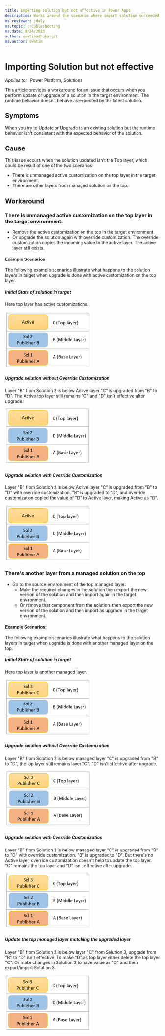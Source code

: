 ```yaml
---
title: Importing solution but not effective in Power Apps
description: Works around the scenario where import solution succeeded but runtime behavior isn't consistent with new solution expected behavior.
ms.reviewer: jdaly
ms.topic: troubleshooting
ms.date: 8/24/2023
author: swatimadhukargit
ms.author: swatim
---
```


# Importing Solution but not effective

_Applies to:_ &nbsp; Power Platform, Solutions

This article provides a workaround for an issue that occurs when you perform update or upgrade of a solution in the target environment. The runtime behavior doesn't behave as expected by the latest solution.

## Symptoms

When you try to Update or Upgrade to an existing solution but the runtime behavior isn't consistent with the expected behavior of the solution.

## Cause

This issue occurs when the solution updated isn't the Top layer, which could be result of one of the two scenarios:

- There is unmanaged active customization on the top layer in the target environment.
- There are other layers from managed solution on the top.

## Workaround

### There is unmanaged active customization on the top layer in the target environment.
- Remove the active customization on the top in the target environment.
- Or upgrade the solution again with override customization. The override customization copies the incoming value to the active layer. The active layer still exists.

#### Example Scenarios

The following example scenarios illustrate what happens to the solution layers in target when upgrade is done with active customization on the top layer.

##### Initial State of solution in target
Here top layer has active customizations.

![Initial State of Solution with Active layer.](media/solutions-issues/initial-state.png "Initial State of Solution with Active layer")

##### Upgrade solution without Override Customization
Layer "B" from Solution 2 is below Active layer "C" is upgraded from "B" to "D". The Active top layer still remains "C" and "D" isn't effective after upgrade.

![Upgrade without override customization with Active.](media/solutions-issues/upgrade-without-override-customization.png "Upgrade without override customization with Active")

##### Upgrade solution with Override Customization
Layer "B" from Solution 2 is below Active layer "C" is upgraded from "B" to "D" with override customization. "B" is upgraded to "D", and override customization copied the value of "D" to Active layer, making Active as "D".

![Upgrade with override customization with Active.](media/solutions-issues/upgrade-with-override-customization.png "Upgrade with override customization with Active")

### There's another layer from a managed solution on the top

- Go to the source environment of the top managed layer:
  - Make the required changes in the solution then export the new version of the solution and then import again in the target environment.
  - Or remove that component from the solution, then export the new version of the solution and then import as upgrade in the target environment.

#### Example Scenarios:

The following example scenarios illustrate what happens to the solution layers in target when upgrade is done with another managed layer on the top.

##### Initial State of solution in target
Here top layer is another managed layer.

![Initial State of Solution with top Managed layer.](media/solutions-issues/Initial-state-managed-top-layer.png "Initial State of Solution with top Managed layer")

##### Upgrade solution without Override Customization
Layer "B" from Solution 2 is below managed layer "C" is upgraded from "B" to "D", the top layer still remains layer "C". "D" isn't effective  after upgrade.

![Upgrade without override customization without Active.](media/solutions-issues/upgrade-without-override-another-managed-top.png "Upgrade without override customization without Active")

##### Upgrade solution with Override Customization
Layer "B" from Solution 2 is below managed layer "C" is upgraded from "B" to "D" with override customization. "B" is upgraded to "D". But there's no Active layer, override customization doesn't help to update the top layer. "C" remains the top layer and "D" isn't effective after upgrade.

![Upgrade with override customization without Active.](media/solutions-issues/upgrade-with-override-another-managed-top.png "Upgrade with override customization without Active")

##### Update the top managed layer matching the upgraded layer
Layer "B" from Solution 2 is below layer "C" from Solution 3, upgrade from "B" to "D" isn't effective. To make "D" as top layer either delete the top layer "C". Or make changes in Solution 3 to have value as "D" and then export/import Solution 3.

![Update top managed layer to match upgraded layer.](media/solutions-issues/update-top-managed-another-managed-top.png "Update top managed layer to match upgraded layer")
